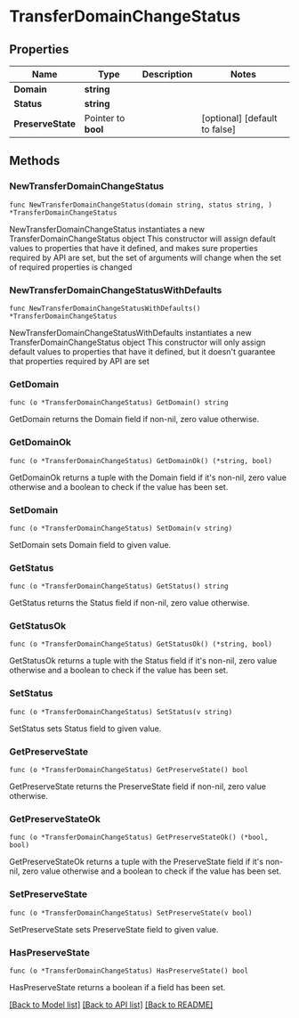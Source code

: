 # TransferDomainChangeStatus

## Properties

Name | Type | Description | Notes
------------ | ------------- | ------------- | -------------
**Domain** | **string** |  | 
**Status** | **string** |  | 
**PreserveState** | Pointer to **bool** |  | [optional] [default to false]

## Methods

### NewTransferDomainChangeStatus

`func NewTransferDomainChangeStatus(domain string, status string, ) *TransferDomainChangeStatus`

NewTransferDomainChangeStatus instantiates a new TransferDomainChangeStatus object
This constructor will assign default values to properties that have it defined,
and makes sure properties required by API are set, but the set of arguments
will change when the set of required properties is changed

### NewTransferDomainChangeStatusWithDefaults

`func NewTransferDomainChangeStatusWithDefaults() *TransferDomainChangeStatus`

NewTransferDomainChangeStatusWithDefaults instantiates a new TransferDomainChangeStatus object
This constructor will only assign default values to properties that have it defined,
but it doesn't guarantee that properties required by API are set

### GetDomain

`func (o *TransferDomainChangeStatus) GetDomain() string`

GetDomain returns the Domain field if non-nil, zero value otherwise.

### GetDomainOk

`func (o *TransferDomainChangeStatus) GetDomainOk() (*string, bool)`

GetDomainOk returns a tuple with the Domain field if it's non-nil, zero value otherwise
and a boolean to check if the value has been set.

### SetDomain

`func (o *TransferDomainChangeStatus) SetDomain(v string)`

SetDomain sets Domain field to given value.


### GetStatus

`func (o *TransferDomainChangeStatus) GetStatus() string`

GetStatus returns the Status field if non-nil, zero value otherwise.

### GetStatusOk

`func (o *TransferDomainChangeStatus) GetStatusOk() (*string, bool)`

GetStatusOk returns a tuple with the Status field if it's non-nil, zero value otherwise
and a boolean to check if the value has been set.

### SetStatus

`func (o *TransferDomainChangeStatus) SetStatus(v string)`

SetStatus sets Status field to given value.


### GetPreserveState

`func (o *TransferDomainChangeStatus) GetPreserveState() bool`

GetPreserveState returns the PreserveState field if non-nil, zero value otherwise.

### GetPreserveStateOk

`func (o *TransferDomainChangeStatus) GetPreserveStateOk() (*bool, bool)`

GetPreserveStateOk returns a tuple with the PreserveState field if it's non-nil, zero value otherwise
and a boolean to check if the value has been set.

### SetPreserveState

`func (o *TransferDomainChangeStatus) SetPreserveState(v bool)`

SetPreserveState sets PreserveState field to given value.

### HasPreserveState

`func (o *TransferDomainChangeStatus) HasPreserveState() bool`

HasPreserveState returns a boolean if a field has been set.


[[Back to Model list]](../README.md#documentation-for-models) [[Back to API list]](../README.md#documentation-for-api-endpoints) [[Back to README]](../README.md)


